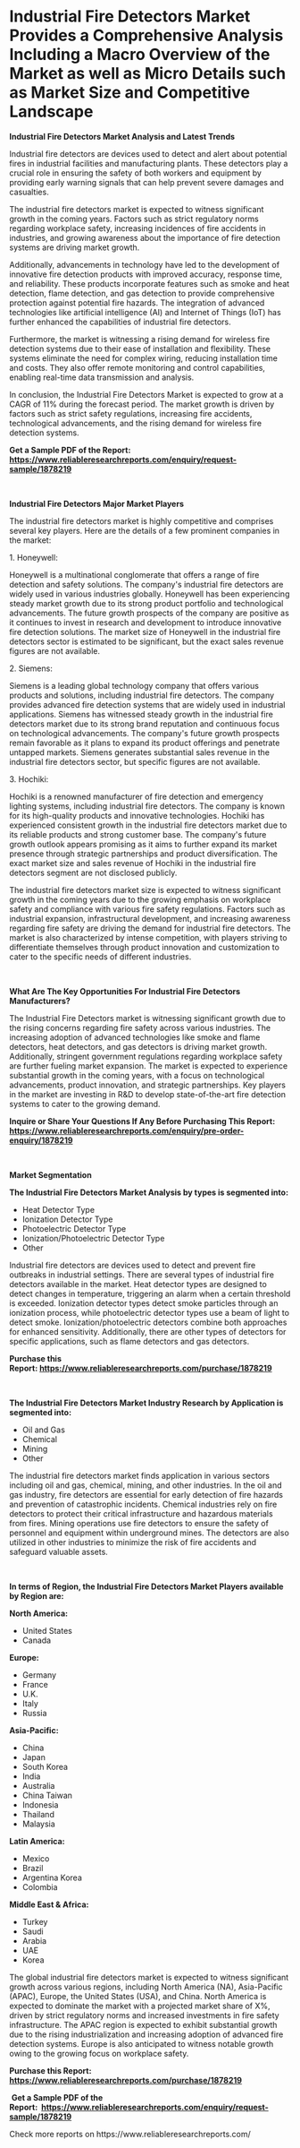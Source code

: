 <p><h1>Industrial Fire Detectors Market Provides a Comprehensive Analysis Including a Macro Overview of the Market as well as Micro Details such as Market Size and Competitive Landscape</h1></p><p><strong>Industrial Fire Detectors Market Analysis and Latest Trends</strong></p>
<p><p>Industrial fire detectors are devices used to detect and alert about potential fires in industrial facilities and manufacturing plants. These detectors play a crucial role in ensuring the safety of both workers and equipment by providing early warning signals that can help prevent severe damages and casualties.</p><p>The industrial fire detectors market is expected to witness significant growth in the coming years. Factors such as strict regulatory norms regarding workplace safety, increasing incidences of fire accidents in industries, and growing awareness about the importance of fire detection systems are driving market growth.</p><p>Additionally, advancements in technology have led to the development of innovative fire detection products with improved accuracy, response time, and reliability. These products incorporate features such as smoke and heat detection, flame detection, and gas detection to provide comprehensive protection against potential fire hazards. The integration of advanced technologies like artificial intelligence (AI) and Internet of Things (IoT) has further enhanced the capabilities of industrial fire detectors.</p><p>Furthermore, the market is witnessing a rising demand for wireless fire detection systems due to their ease of installation and flexibility. These systems eliminate the need for complex wiring, reducing installation time and costs. They also offer remote monitoring and control capabilities, enabling real-time data transmission and analysis.</p><p>In conclusion, the Industrial Fire Detectors Market is expected to grow at a CAGR of 11% during the forecast period. The market growth is driven by factors such as strict safety regulations, increasing fire accidents, technological advancements, and the rising demand for wireless fire detection systems.</p></p>
<p><strong>Get a Sample PDF of the Report:&nbsp; <a href="https://www.reliableresearchreports.com/enquiry/request-sample/1878219">https://www.reliableresearchreports.com/enquiry/request-sample/1878219</a></strong></p>
<p>&nbsp;</p>
<p><strong>Industrial Fire Detectors Major Market Players</strong></p>
<p><p>The industrial fire detectors market is highly competitive and comprises several key players. Here are the details of a few prominent companies in the market:</p><p>1. Honeywell:</p><p>Honeywell is a multinational conglomerate that offers a range of fire detection and safety solutions. The company's industrial fire detectors are widely used in various industries globally. Honeywell has been experiencing steady market growth due to its strong product portfolio and technological advancements. The future growth prospects of the company are positive as it continues to invest in research and development to introduce innovative fire detection solutions. The market size of Honeywell in the industrial fire detectors sector is estimated to be significant, but the exact sales revenue figures are not available.</p><p>2. Siemens:</p><p>Siemens is a leading global technology company that offers various products and solutions, including industrial fire detectors. The company provides advanced fire detection systems that are widely used in industrial applications. Siemens has witnessed steady growth in the industrial fire detectors market due to its strong brand reputation and continuous focus on technological advancements. The company's future growth prospects remain favorable as it plans to expand its product offerings and penetrate untapped markets. Siemens generates substantial sales revenue in the industrial fire detectors sector, but specific figures are not available.</p><p>3. Hochiki:</p><p>Hochiki is a renowned manufacturer of fire detection and emergency lighting systems, including industrial fire detectors. The company is known for its high-quality products and innovative technologies. Hochiki has experienced consistent growth in the industrial fire detectors market due to its reliable products and strong customer base. The company's future growth outlook appears promising as it aims to further expand its market presence through strategic partnerships and product diversification. The exact market size and sales revenue of Hochiki in the industrial fire detectors segment are not disclosed publicly.</p><p>The industrial fire detectors market size is expected to witness significant growth in the coming years due to the growing emphasis on workplace safety and compliance with various fire safety regulations. Factors such as industrial expansion, infrastructural development, and increasing awareness regarding fire safety are driving the demand for industrial fire detectors. The market is also characterized by intense competition, with players striving to differentiate themselves through product innovation and customization to cater to the specific needs of different industries.</p></p>
<p>&nbsp;</p>
<p><strong>What Are The Key Opportunities For Industrial Fire Detectors Manufacturers?</strong></p>
<p><p>The Industrial Fire Detectors market is witnessing significant growth due to the rising concerns regarding fire safety across various industries. The increasing adoption of advanced technologies like smoke and flame detectors, heat detectors, and gas detectors is driving market growth. Additionally, stringent government regulations regarding workplace safety are further fueling market expansion. The market is expected to experience substantial growth in the coming years, with a focus on technological advancements, product innovation, and strategic partnerships. Key players in the market are investing in R&D to develop state-of-the-art fire detection systems to cater to the growing demand.</p></p>
<p><strong>Inquire or Share Your Questions If Any Before Purchasing This Report: <a href="https://www.reliableresearchreports.com/enquiry/pre-order-enquiry/1878219">https://www.reliableresearchreports.com/enquiry/pre-order-enquiry/1878219</a></strong></p>
<p>&nbsp;</p>
<p><strong>Market Segmentation</strong></p>
<p><strong>The Industrial Fire Detectors Market Analysis by types is segmented into:</strong></p>
<p><ul><li>Heat Detector Type</li><li>Ionization Detector Type</li><li>Photoelectric Detector Type</li><li>Ionization/Photoelectric Detector Type</li><li>Other</li></ul></p>
<p><p>Industrial fire detectors are devices used to detect and prevent fire outbreaks in industrial settings. There are several types of industrial fire detectors available in the market. Heat detector types are designed to detect changes in temperature, triggering an alarm when a certain threshold is exceeded. Ionization detector types detect smoke particles through an ionization process, while photoelectric detector types use a beam of light to detect smoke. Ionization/photoelectric detectors combine both approaches for enhanced sensitivity. Additionally, there are other types of detectors for specific applications, such as flame detectors and gas detectors.</p></p>
<p><strong>Purchase this Report:&nbsp;<a href="https://www.reliableresearchreports.com/purchase/1878219">https://www.reliableresearchreports.com/purchase/1878219</a></strong></p>
<p>&nbsp;</p>
<p><strong>The Industrial Fire Detectors Market Industry Research by Application is segmented into:</strong></p>
<p><ul><li>Oil and Gas</li><li>Chemical</li><li>Mining</li><li>Other</li></ul></p>
<p><p>The industrial fire detectors market finds application in various sectors including oil and gas, chemical, mining, and other industries. In the oil and gas industry, fire detectors are essential for early detection of fire hazards and prevention of catastrophic incidents. Chemical industries rely on fire detectors to protect their critical infrastructure and hazardous materials from fires. Mining operations use fire detectors to ensure the safety of personnel and equipment within underground mines. The detectors are also utilized in other industries to minimize the risk of fire accidents and safeguard valuable assets.</p></p>
<p>&nbsp;</p>
<p><strong>In terms of Region, the Industrial Fire Detectors Market Players available by Region are:</strong></p>
<p>
    <p> <strong> North America: </strong>
        <ul>
            <li>United States</li>
            <li>Canada</li>
        </ul>
        </p> 
    <p> <strong> Europe: </strong>
        <ul>
            <li>Germany</li>
            <li>France</li>
            <li>U.K.</li>
            <li>Italy</li>
            <li>Russia</li>
        </ul>
        </p> 
    <p> <strong> Asia-Pacific: </strong>
        <ul>
            <li>China</li>
            <li>Japan</li>
            <li>South Korea</li>
            <li>India</li>
            <li>Australia</li>
            <li>China Taiwan</li>
            <li>Indonesia</li>
            <li>Thailand</li>
            <li>Malaysia</li>
        </ul>
        </p> 
    <p> <strong> Latin America: </strong>
        <ul>
            <li>Mexico</li>
            <li>Brazil</li>
            <li>Argentina Korea</li>
            <li>Colombia</li>
        </ul>
        </p> 
    <p> <strong> Middle East & Africa: </strong>
        <ul>
            <li>Turkey</li>
            <li>Saudi</li>
            <li>Arabia</li>
            <li>UAE</li>
            <li>Korea</li>
        </ul>
    </p>
    </p>
<p><p>The global industrial fire detectors market is expected to witness significant growth across various regions, including North America (NA), Asia-Pacific (APAC), Europe, the United States (USA), and China. North America is expected to dominate the market with a projected market share of X%, driven by strict regulatory norms and increased investments in fire safety infrastructure. The APAC region is expected to exhibit substantial growth due to the rising industrialization and increasing adoption of advanced fire detection systems. Europe is also anticipated to witness notable growth owing to the growing focus on workplace safety.</p></p>
<p><strong>Purchase this Report: <a href="https://www.reliableresearchreports.com/purchase/1878219">https://www.reliableresearchreports.com/purchase/1878219</a></strong></p>
<p>&nbsp;<strong>Get a Sample PDF of the Report:&nbsp;&nbsp;<a href="https://www.reliableresearchreports.com/enquiry/request-sample/1878219">https://www.reliableresearchreports.com/enquiry/request-sample/1878219</a></strong></p>
<p><strong></strong></p>
<p>Check more reports on https://www.reliableresearchreports.com/</p>